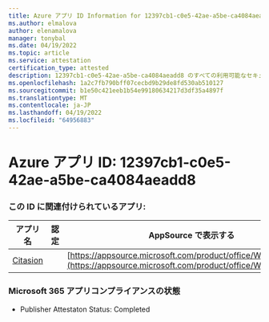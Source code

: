 ```yaml
---
title: Azure アプリ ID Information for 12397cb1-c0e5-42ae-a5be-ca4084aeadd8
ms.author: elmalova
author: elenamalova
manager: tonybal
ms.date: 04/19/2022
ms.topic: article
ms.service: attestation
certification_type: attested
description: 12397cb1-c0e5-42ae-a5be-ca4084aeadd8 のすべての利用可能なセキュリティとコンプライアンス情報。
ms.openlocfilehash: 1a2c7fb790bff07cecbd9b29de8fd530ab510127
ms.sourcegitcommit: b1e50c421eeb1b54e99180634217d3df35a4897f
ms.translationtype: MT
ms.contentlocale: ja-JP
ms.lasthandoff: 04/19/2022
ms.locfileid: "64956883"
---
```

# <a name="azure-app-id-12397cb1-c0e5-42ae-a5be-ca4084aeadd8"></a>Azure アプリ ID: 12397cb1-c0e5-42ae-a5be-ca4084aeadd8


### <a name="apps-associated-with-this-id"></a>この ID に関連付けられているアプリ:
| **アプリ名** | **認定** | **AppSource で表示する** |
|--------------|---------------|-----------------------|
| [Citasion](../forward/WA200003530.md) |  | [https://appsource.microsoft.com/product/office/WA200003530](https://appsource.microsoft.com/product/office/WA200003530) |

### <a name="microsoft-365-app-compliance-status"></a>Microsoft 365 アプリコンプライアンスの状態
- Publisher Attestaton Status: Completed
